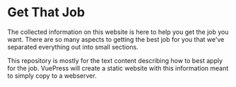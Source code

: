 # Get That Job

The collected information on this website is here to help you get the job you want. There are so many aspects to getting the best job for you that we've separated everything out into small sections.

This repository is mostly for the text content describing how to best apply for the job. VuePress will create a static website with this information meant to simply copy to a webserver.

